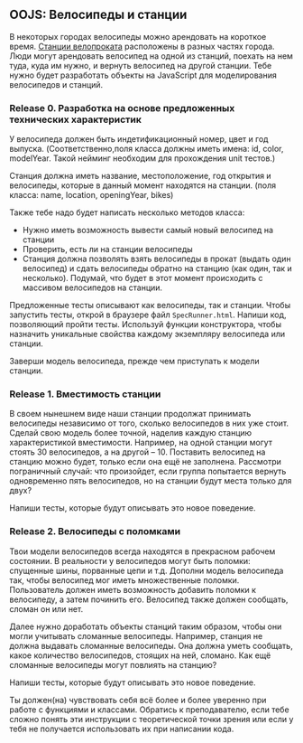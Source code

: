 ## OOJS:  Велосипеды и станции

В некоторых городах велосипеды можно арендовать на короткое время. [Станции велопроката](https://www.google.com/search?q=bike+rental+stations&espv=2&biw=1366&bih=647&tbm=isch&tbo=u&source=univ&sa=X&ved=0ahUKEwjhuaOwsf3LAhUFOiYKHQOZCkwQsAQIGw) расположены в разных частях города. Люди могут арендовать велосипед на одной из станций, поехать на нем туда, куда им нужно, и вернуть велосипед на другой станции. Тебе нужно будет разработать объекты на JavaScript для моделирования велосипедов и станций.


### Release 0. Разработка на основе предложенных технических характеристик

У велосипеда должен быть индетификационный номер, цвет и год выпуска. (Cоответственно,поля класса должны иметь имена: id, color, modelYear. Такой нейминг необходим для прохождения unit тестов.)

Станция должна иметь название, местоположение, год открытия и велосипеды, которые в данный момент находятся на станции.
(поля класса: name, location, openingYear, bikes)

Также тебе надо будет написать несколько методов класса:
- Нужно иметь возможность вывести самый новый велосипед на станции
- Проверить, есть ли на станции велосипеды
- Станция должна позволять взять велосипеды в прокат (выдать один велосипед) и сдать велосипеды обратно на станцию (как один, так и несколько). Подумай, что будет в этот момент происходить с массивом велосипедов на станции.

Предложенные тесты описывают как велосипеды, так и станции. Чтобы запустить тесты, открой в браузере файл `SpecRunner.html`.  Напиши код, позволяющий пройти тесты. Используй функции конструктора, чтобы назначить уникальные свойства каждому экземпляру велосипеда или станции. 

Заверши модель велосипеда, прежде чем приступать к модели станции.

### Release 1. Вместимость станции
В своем нынешнем виде наши станции продолжат принимать велосипеды независимо от того, сколько велосипедов в них уже стоит. Сделай свою модель более точной, наделив каждую станцию характеристикой вместимости. Например, на одной станции могут стоять 30 велосипедов, а на другой – 10. Поставить велосипед на станцию можно будет, только если она ещё не заполнена. Рассмотри пограничный случай: что произойдет, если группа попытается вернуть одновременно пять велосипедов, но на станции будут места только для двух?

Напиши тесты, которые будут описывать это новое поведение.

### Release 2. Велосипеды с поломками
Твои модели велосипедов всегда находятся в прекрасном рабочем состоянии. В реальности у велосипедов могут быть поломки: спущенные шины, порванные цепи и т.д. Дополни модель велосипеда так, чтобы велосипед мог иметь множественные поломки. Пользователь должен иметь возможность добавить поломки к велосипеду, а затем починить его. Велосипед также должен сообщать, сломан он или нет.

Далее нужно доработать объекты станций таким образом, чтобы они могли учитывать сломанные велосипеды. Например, станция не должна выдавать сломанные велосипеды. Она должна уметь сообщать, какое количество велосипедов, стоящих на ней, сломано. Как ещё сломанные велосипеды могут повлиять на станцию?

Напиши тесты, которые будут описывать это новое поведение.


Ты должен(на) чувствовать себя всё более и более уверенно при работе с функциями и классами. Обратись к преподавателю, если тебе сложно понять эти инструкции с теоретической точки зрения или если у тебя не получается использовать их при написании кода.

[изображение станции]: https://www.google.com/search?q=bike+rental+stations&espv=2&biw=1366&bih=647&tbm=isch&tbo=u&source=univ&sa=X&ved=0ahUKEwjhuaOwsf3LAhUFOiYKHQOZCkwQsAQIGw
[Error]: https://developer.mozilla.org/en-US/docs/Web/JavaScript/Reference/Global_Objects/Error


